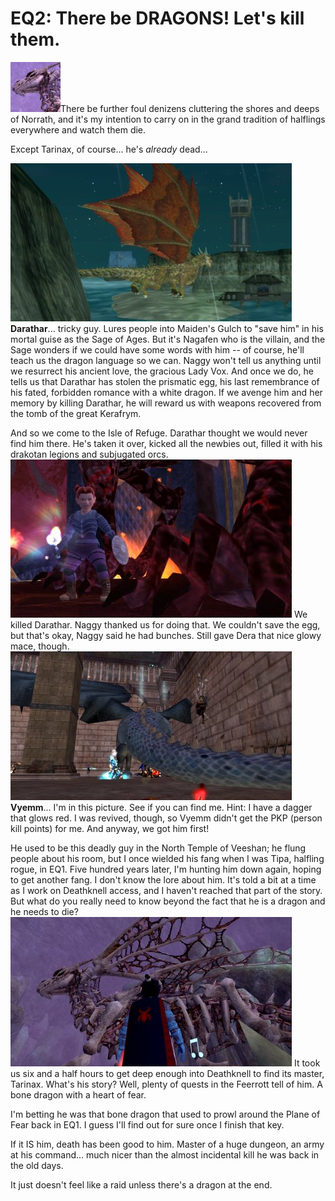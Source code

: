 # EQ2: There be DRAGONS! Let's kill them.

![tarinaxthumb.jpg](../uploads/2007/02/tarinaxthumb.jpg)There be further foul denizens cluttering the shores and deeps of Norrath, and it's my intention to carry on in the grand tradition of halflings everywhere and watch them die.

Except Tarinax, of course... he's *already* dead...


![darathar.jpg](../uploads/2007/02/darathar.jpg)
**Darathar**... tricky guy. Lures people into Maiden's Gulch to "save him" in his mortal guise as the Sage of Ages. But it's Nagafen who is the villain, and the Sage wonders if we could have some words with him -- of course, he'll teach us the dragon language so we can. Naggy won't tell us anything until we resurrect his ancient love, the gracious Lady Vox. And once we do, he tells us that Darathar has stolen the prismatic egg, his last remembrance of his fated, forbidden romance with a white dragon. If we avenge him and her memory by killing Darathar, he will reward us with weapons recovered from the tomb of the great Kerafrym.

And so we come to the Isle of Refuge. Darathar thought we would never find him there. He's taken it over, kicked all the newbies out, filled it with his drakotan legions and subjugated orcs.
![prismatic.jpg](../uploads/2007/02/prismatic.jpg)
We killed Darathar. Naggy thanked us for doing that. We couldn't save the egg, but that's okay, Naggy said he had bunches. Still gave Dera that nice glowy mace, though.
![vyemm.jpg](../uploads/2007/02/vyemm.jpg)
**Vyemm**... I'm in this picture. See if you can find me. Hint: I have a dagger that glows red. I was revived, though, so Vyemm didn't get the PKP (person kill points) for me. And anyway, we got him first!

He used to be this deadly guy in the North Temple of Veeshan; he flung people about his room, but I once wielded his fang when I was Tipa, halfling rogue, in EQ1. Five hundred years later, I'm hunting him down again, hoping to get another fang.
I don't know the lore about him. It's told a bit at a time as I work on Deathknell access, and I haven't reached that part of the story. But what do you really need to know beyond the fact that he is a dragon and he needs to die?
![tarinax.jpg](../uploads/2007/02/tarinax.jpg)
It took us six and a half hours to get deep enough into Deathknell to find its master, Tarinax. What's his story? Well, plenty of quests in the Feerrott tell of him. A bone dragon with a heart of fear.

I'm betting he was that bone dragon that used to prowl around the Plane of Fear back in EQ1. I guess I'll find out for sure once I finish that key.

If it IS him, death has been good to him. Master of a huge dungeon, an army at his command... much nicer than the almost incidental kill he was back in the old days.

It just doesn't feel like a raid unless there's a dragon at the end.
